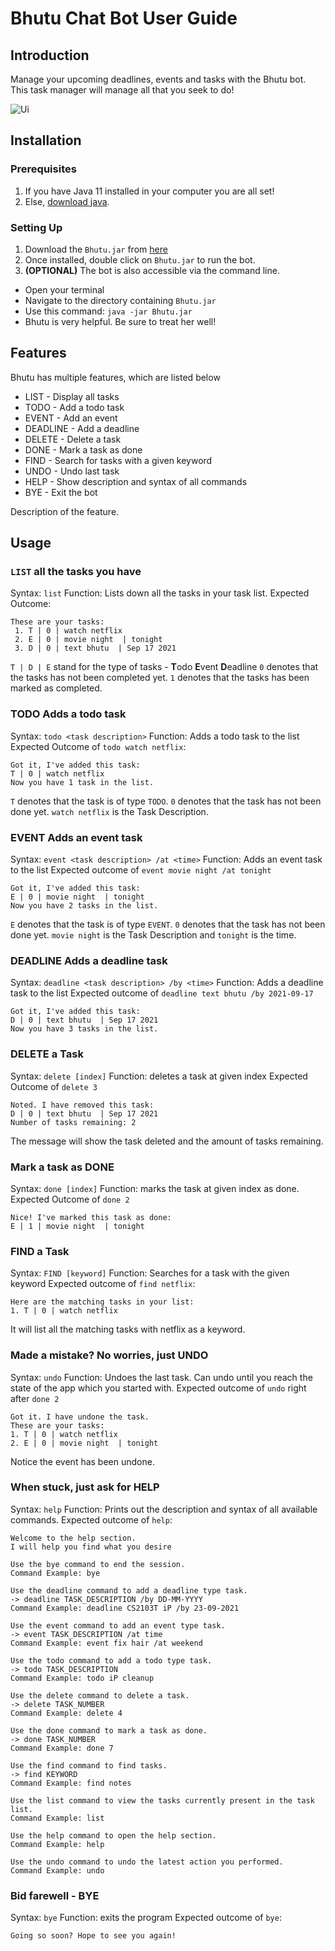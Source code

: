 # Bhutu Chat Bot User Guide

## Introduction

Manage your upcoming deadlines, events and tasks with the Bhutu bot. This task manager will manage all that you seek to do!

![Ui](https://user-images.githubusercontent.com/62797335/133653478-92067f9c-52fa-4988-b0a9-ee9211e5284d.PNG)

## Installation

### Prerequisites
1. If you have Java 11 installed in your computer you are all set!
2. Else, [download java](https://java.com/en/download/help/download_options.html).

### Setting Up
1. Download the `Bhutu.jar` from [here](https://github.com/Agentum07/ip/releases/tag/A-Release)
2. Once installed, double click on `Bhutu.jar` to run the bot.
3. **(OPTIONAL)** The bot is also accessible via the command line.
  * Open your terminal
  * Navigate to the directory containing `Bhutu.jar`
  * Use this command: 
  `java -jar Bhutu.jar`
  * Bhutu is very helpful. Be sure to treat her well!

## Features
Bhutu has multiple features, which are listed below
* LIST - Display all tasks
* TODO - Add a todo task
* EVENT - Add an event
* DEADLINE - Add a deadline
* DELETE - Delete a task
* DONE - Mark a task as done
* FIND - Search for tasks with a given keyword
* UNDO - Undo last task
* HELP - Show description and syntax of all commands
* BYE - Exit the bot

Description of the feature.

## Usage

### `LIST` all the tasks you have
Syntax: `list`
Function: Lists down all the tasks in your task list.
Expected Outcome:
```
These are your tasks: 
 1. T | 0 | watch netflix 
 2. E | 0 | movie night  | tonight
 3. D | 0 | text bhutu  | Sep 17 2021
```
`T | D | E` stand for the type of tasks - **T**odo **E**vent **D**eadline
`0` denotes that the tasks has not been completed yet.
`1` denotes that the tasks has been marked as completed.

### TODO Adds a todo task
Syntax: `todo <task description>`
Function: Adds a todo task to the list
Expected Outcome of `todo watch netflix`:
```
Got it, I've added this task:
T | 0 | watch netflix 
Now you have 1 task in the list.
```
`T` denotes that the task is of type `TODO`. `0` denotes that the task has not been done yet. `watch netflix` is the Task Description.

### EVENT Adds an event task
Syntax: `event <task description> /at <time>` 
Function: Adds an event task to the list
Expected outcome of `event movie night /at tonight`
```
Got it, I've added this task:
E | 0 | movie night  | tonight
Now you have 2 tasks in the list.
```
`E` denotes that the task is of type `EVENT`. `0` denotes that the task has not been done yet. `movie night` is the Task Description and `tonight` is the time.

### DEADLINE Adds a deadline task
Syntax: `deadline <task description> /by <time>` 
Function: Adds a deadline task to the list
Expected outcome of `deadline text bhutu /by 2021-09-17`
```
Got it, I've added this task:
D | 0 | text bhutu  | Sep 17 2021
Now you have 3 tasks in the list.
```

### DELETE a Task
Syntax: `delete [index]`
Function: deletes a task at given index
Expected Outcome of `delete 3`
```
Noted. I have removed this task:
D | 0 | text bhutu  | Sep 17 2021
Number of tasks remaining: 2
```
The message will show the task deleted and the amount of tasks remaining.

### Mark a task as DONE 
Syntax: `done [index]`
Function: marks the task at given index as done.
Expected Outcome of `done 2`
```
Nice! I've marked this task as done: 
E | 1 | movie night  | tonight
```

### FIND a Task
Syntax: `FIND [keyword]`
Function: Searches for a task with the given keyword
Expected outcome of `find netflix`:
```
Here are the matching tasks in your list: 
1. T | 0 | watch netflix 
```
It will list all the matching tasks with netflix as a keyword.

### Made a mistake? No worries, just UNDO
Syntax: `undo`
Function: Undoes the last task. Can undo until you reach the state of the app which you started with.
Expected outcome of `undo` right after `done 2`
```
Got it. I have undone the task.
These are your tasks: 
1. T | 0 | watch netflix 
2. E | 0 | movie night  | tonight
```
Notice the event has been undone.

### When stuck, just ask for HELP
Syntax: `help`
Function: Prints out the description and syntax of all available commands.
Expected outcome of `help`:
```
Welcome to the help section. 
I will help you find what you desire
	
Use the bye command to end the session.
Command Example: bye
	
Use the deadline command to add a deadline type task.
-> deadline TASK_DESCRIPTION /by DD-MM-YYYY
Command Example: deadline CS2103T iP /by 23-09-2021
	
Use the event command to add an event type task.
-> event TASK_DESCRIPTION /at time
Command Example: event fix hair /at weekend

Use the todo command to add a todo type task.
-> todo TASK_DESCRIPTION
Command Example: todo iP cleanup

Use the delete command to delete a task.
-> delete TASK_NUMBER
Command Example: delete 4
	
Use the done command to mark a task as done.
-> done TASK_NUMBER
Command Example: done 7
	
Use the find command to find tasks.
-> find KEYWORD
Command Example: find notes
	
Use the list command to view the tasks currently present in the task list.
Command Example: list
	
Use the help command to open the help section.
Command Example: help
	
Use the undo command to undo the latest action you performed.
Command Example: undo
```

### Bid farewell - BYE
Syntax: `bye`
Function: exits the program
Expected outcome of `bye`:
```
Going so soon? Hope to see you again!
```
